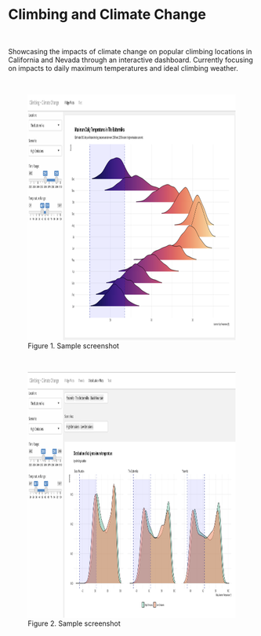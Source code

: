 # Climbing and Climate Change

<br/>

Showcasing the impacts of climate change on popular climbing locations in California and Nevada through an interactive dashboard. Currently focusing on impacts to daily maximum temperatures and ideal climbing weather. 

<br/>

 <figure>
   <img src="images/ridge_plot.png" 
        width="1000" height="500"
    <figcaption>Figure 1. Sample screenshot</figcaption>
</figure>


<br/>

 <figure>
   <img src="images/dist_plots.png" 
        width="1000" height="500"
    <figcaption>Figure 2. Sample screenshot</figcaption>
</figure>
